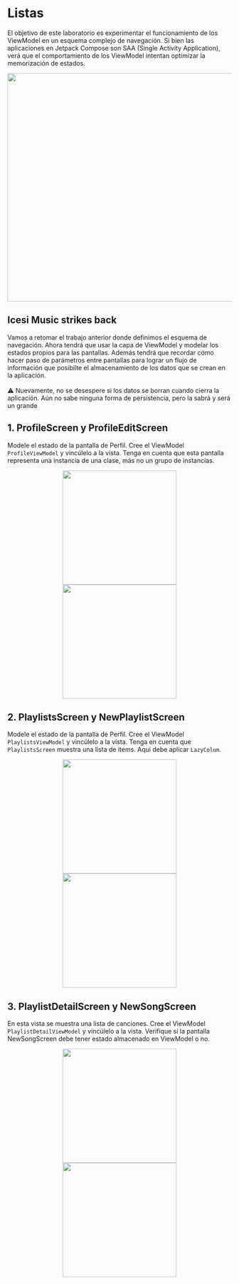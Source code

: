 # Listas
El objetivo de este laboratorio es experimentar el funcionamiento de los ViewModel en un esquema complejo de navegación. Si bien las aplicaciones en Jetpack Compose son SAA (Single Activity Application), verá que el comportamiento de los ViewModel intentan optimizar la memorización de estados.

<p align="center">
  <img src="https://raw.githubusercontent.com/Domiciano/AppMoviles251/refs/heads/main/res/images/Lab3Cover.png" width="512" />
</p>


## Icesi Music strikes back

Vamos a retomar el trabajo anterior donde definimos el esquema de navegación. Ahora tendrá que usar la capa de ViewModel y modelar los estados propios para las pantallas. Además tendrá que recordar cómo hacer paso de parámetros entre pantallas para lograr un flujo de información que posibilte el almacenamiento de los datos que se crean en la aplicación.<br><br>
⚠️ Nuevamente, no se desespere si los datos se borran cuando cierra la aplicación. Aún no sabe ninguna forma de persistencia, pero la sabrá y será un grande

## 1. ProfileScreen y ProfileEditScreen
Modele el estado de la pantalla de Perfil. Cree el ViewModel `ProfileViewModel` y vincúlelo a la vista. Tenga en cuenta que esta pantalla representa una instancia de una clase, más no un grupo de instancias.
<p align="center">
  <img src="https://raw.githubusercontent.com/Domiciano/AppMoviles251/refs/heads/main/res/images/Lab3Image1.png" width="256" />
  <img src="https://raw.githubusercontent.com/Domiciano/AppMoviles251/refs/heads/main/res/images/Lab3Image2.png" width="256" /> 
</p>

## 2. PlaylistsScreen y NewPlaylistScreen
Modele el estado de la pantalla de Perfil. Cree el ViewModel `PlaylistsViewModel` y vincúlelo a la vista. Tenga en cuenta que `PlaylistsScreen` muestra una lista de items. Aquí debe aplicar `LazyColum`.
<p align="center">
  <img src="https://raw.githubusercontent.com/Domiciano/AppMoviles251/refs/heads/main/res/images/Lab3Image3.png" width="256" />
  <img src="https://raw.githubusercontent.com/Domiciano/AppMoviles251/refs/heads/main/res/images/Lab3Image4.png" width="256" /> 
</p>

## 3. PlaylistDetailScreen y NewSongScreen
En esta vista se muestra una lista de canciones. Cree el ViewModel `PlaylistDetailViewModel` y vincúlelo a la vista. Verifique si la pantalla NewSongScreen debe tener estado almacenado en ViewModel o no.
<p align="center">
  <img src="https://raw.githubusercontent.com/Domiciano/AppMoviles251/refs/heads/main/res/images/Lab3Image5.png" width="256" />
  <img src="https://raw.githubusercontent.com/Domiciano/AppMoviles251/refs/heads/main/res/images/Lab3Image6.png" width="256" /> 
</p>
